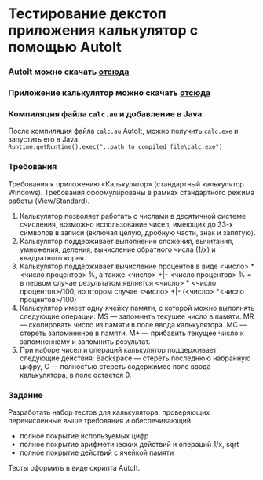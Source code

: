 # Тестирование декстоп приложения калькулятор с помощью AutoIt

### AutoIt можно скачать [отсюда](https://drive.google.com/file/d/1xPrK0DXxbjGzJExIVPjkVKZIk7XzZTjw/view?usp=sharing)
### Приложение калькулятор можно скачать [отсюда](https://drive.google.com/file/d/1HCoCCEcAHlimSq70mkX9vpeMmlUW37EA/view?usp=sharing)

### Компиляция файла ```calc.au``` и добавление в Java
После компиляция файла ```calc.au``` AutoIt, можно получить  ```calc.exe``` и запустить его в Java. 
 ```Runtime.getRuntime().exec("..path_to_compiled_file\calc.exe")```
 
### Требования 
Требования к приложению «Калькулятор» (стандартный калькулятор Windows).
Требования сформулированы в рамках стандартного режима работы (View/Standard).
1.	Калькулятор позволяет работать с числами в десятичной системе счисления, возможно использование чисел, имеющих до 33-х символов в записи (включая целую, дробную части, знак и запятую).
2.	Калькулятор поддерживает выполнение сложения, вычитания, умножения, деления, вычисление обратного числа (1/x) и квадратного корня.
3.	Калькулятор поддерживает вычисление процентов в виде 
<число> * <число процентов> %, а также <число> +|- <число процентов> % =
в первом случае результатом является <число> * <число процентов>/100, 
во втором случае <число> +|- (<число> *<число процентов>/100)
4.	Калькулятор имеет одну ячейку памяти, с которой можно выполнять следующие операции:
MS — запоминть текущее число в памяти.
MR — скопировать число из памяти в поле ввода калькулятора.
MC — стереть запомненное в памяти.
M+ — прибавить текущее число к запомненному и запомнить результат.
5.	При наборе чисел и операций калькулятор поддерживает следующие действия:
Backspace — стереть последнюю набранную цифру,
С — полностью стереть содержимое поле ввода калькулятора, в поле остается 0.

### Задание
Разработать набор тестов для калькулятора, проверяющих перечисленные выше требования и обеспечивающий
*	полное покрытие используемых цифр
*	полное покрытие арифметических действий и операций 1/x, sqrt
*	полное покрытие действий с ячейкой памяти

Тесты оформить в виде скрипта AutoIt.

